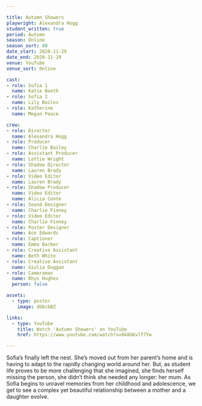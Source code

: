 ```yaml
---

title: Autumn Showers
playwright: Alexandra Hogg
student_written: true
period: Autumn
season: Online
season_sort: 40
date_start: 2020-11-29
date_end: 2020-11-29
venue: YouTube 
venue_sort: Online 

cast:
- role: Sofia 1
  name: Katie Booth
- role: Sofia 2
  name: Lily Bailes
- role: Katherine
  name: Megan Peace

crew: 
- role: Director
  name: Alexandra Hogg
- role: Producer
  name: Charlie Basley
- role: Assistant Producer
  name: Lottie Wright
- role: Shadow Director
  name: Lauren Brady
- role: Video Editor
  name: Lauren Brady
- role: Shadow Producer 
  name: Video Editor
  name: Alicia Conte
- role: Sound Designer
  name: Charlie Finney
- role: Video Editor
  name: Charlie Finney
- role: Poster Designer 
  name: Ace Edwards
- role: Captioner
  name: Emma Barber
- role: Creative Assistant
  name: Beth White
- role: Creative Assistant 
  name: Giulia Duggan
- role: Cameraman
  name: Rhys Hughes
  person: false

assets:
  - type: poster
    image: dG6cbBZ

links:
  - type: YouTube 
    title: Watch 'Autumn Showers' on YouTube
    href: https://www.youtube.com/watch?v=6k8GKvlf7Yw

---
```

Sofia’s finally left the nest. She’s moved out from her parent’s home and is having to adapt to the rapidly changing world around her. But, as student life proves to be more challenging that she imagined, she finds herself missing the person, she didn’t think she needed any longer: her mum. As Sofia begins to unravel memories from her childhood and adolescence, we get to see a complex yet beautiful relationship between a mother and a daughter evolve.
